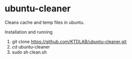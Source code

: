 # ubuntu-cleaner
Cleans cache and temp files in ubuntu.

Installation and running
1. git clone https://github.com/KTDLAB/ubuntu-cleaner.git
2. cd ubuntu-cleaner
3. sudo sh clean.sh
